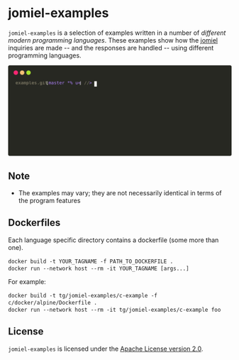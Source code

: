 # jomiel-examples

`jomiel-examples` is a selection of examples written in a number of
_different modern programming languages_. These examples show how the
[jomiel] inquiries are made -- and the responses are handled -- using
different programming languages.

![Example](./docs/examples/nodejs-framed.svg)

## Note

- The examples may vary; they are not necessarily identical in terms of
  the program features

## Dockerfiles

Each language specific directory contains a dockerfile (some more than
one).

```shell
docker build -t YOUR_TAGNAME -f PATH_TO_DOCKERFILE .
docker run --network host --rm -it YOUR_TAGNAME [args...]
```

For example:

```shell
docker build -t tg/jomiel-examples/c-example -f c/docker/alpine/Dockerfile .
docker run --network host --rm -it tg/jomiel-examples/c-example foo
```

## License

`jomiel-examples` is licensed under the [Apache License version
2.0][APLv2].

[APLv2]: https://www.tldrlegal.com/l/apache2
[jomiel]: https://github.com/guendto/jomiel
